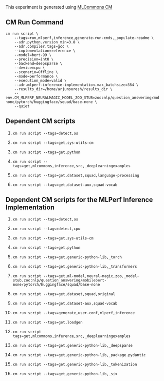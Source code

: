 This experiment is generated using [MLCommons CM](https://github.com/mlcommons/ck)
## CM Run Command
```
cm run script \
	--tags=run,mlperf,inference,generate-run-cmds,_populate-readme \
	--adr.python.version_min=3.8 \
	--adr.compiler.tags=gcc \
	--implementation=reference \
	--model=bert-99 \
	--precision=int8 \
	--backend=deepsparse \
	--device=cpu \
	--scenario=Offline \
	--mode=performance \
	--execution_mode=valid \
	--adr.mlperf-inference-implementation.max_batchsize=384 \
	--results_dir=/home/arjunsuresh/results_dir \
	--env.CM_MLPERF_NEURALMAGIC_MODEL_ZOO_STUB=zoo:nlp/question_answering/mobilebert-none/pytorch/huggingface/squad/base-none \
	--quiet
```
## Dependent CM scripts 


1.  `cm run script --tags=detect,os`


2.  `cm run script --tags=get,sys-utils-cm`


3.  `cm run script --tags=get,python`


4.  `cm run script --tags=get,mlcommons,inference,src,_deeplearningexamples`


5.  `cm run script --tags=get,dataset,squad,language-processing`


6.  `cm run script --tags=get,dataset-aux,squad-vocab`

## Dependent CM scripts for the MLPerf Inference Implementation


1. `cm run script --tags=detect,os`


2. `cm run script --tags=detect,cpu`


3. `cm run script --tags=get,sys-utils-cm`


4. `cm run script --tags=get,python`


5. `cm run script --tags=get,generic-python-lib,_torch`


6. `cm run script --tags=get,generic-python-lib,_transformers`


7. `cm run script --tags=get,ml-model,neural-magic,zoo,_model-stub.zoo:nlp/question_answering/mobilebert-none/pytorch/huggingface/squad/base-none`


8. `cm run script --tags=get,dataset,squad,original`


9. `cm run script --tags=get,dataset-aux,squad-vocab`


10. `cm run script --tags=generate,user-conf,mlperf,inference`


11. `cm run script --tags=get,loadgen`


12. `cm run script --tags=get,mlcommons,inference,src,_deeplearningexamples`


13. `cm run script --tags=get,generic-python-lib,_deepsparse`


14. `cm run script --tags=get,generic-python-lib,_package.pydantic`


15. `cm run script --tags=get,generic-python-lib,_tokenization`


16. `cm run script --tags=get,generic-python-lib,_six`

